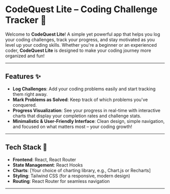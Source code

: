 # CodeQuest Lite – Coding Challenge Tracker 🚀

Welcome to **CodeQuest Lite**! A simple yet powerful app that helps you log your coding challenges, track your progress, and stay motivated as you level up your coding skills. Whether you're a beginner or an experienced coder, **CodeQuest Lite** is designed to make your coding journey more organized and fun!

---

## Features ✨

- **Log Challenges**: Add your coding problems easily and start tracking them right away.
- **Mark Problems as Solved**: Keep track of which problems you've conquered.
- **Progress Visualization**: See your progress in real-time with interactive charts that display your completion rates and challenge stats.
- **Minimalistic & User-Friendly Interface**: Clean design, simple navigation, and focused on what matters most – your coding growth!

---

## Tech Stack 🔧

- **Frontend**: React, React Router
- **State Management**: React Hooks
- **Charts**: [Your choice of charting library, e.g., Chart.js or Recharts]
- **Styling**: Tailwind CSS (for a responsive, modern design)
- **Routing**: React Router for seamless navigation

---
